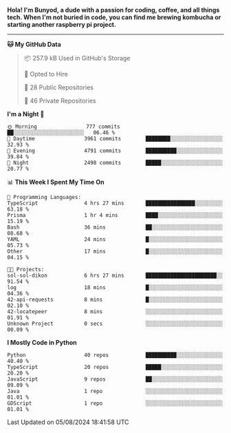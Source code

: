 <p>
<b>Hola! I'm Bunyod, a dude with a passion for coding, coffee, and all things tech. When I'm not buried in code, you can find me brewing kombucha or starting another raspberry pi project.</b>
</p>

---

<!--START_SECTION:waka-->
**🐱 My GitHub Data** 

> 📦 257.9 kB Used in GitHub's Storage 
 > 
> 💼 Opted to Hire
 > 
> 📜 28 Public Repositories 
 > 
> 🔑 46 Private Repositories 
 > 
**I'm a Night 🦉** 

```text
🌞 Morning                777 commits         ██░░░░░░░░░░░░░░░░░░░░░░░   06.46 % 
🌆 Daytime                3961 commits        ████████░░░░░░░░░░░░░░░░░   32.93 % 
🌃 Evening                4791 commits        ██████████░░░░░░░░░░░░░░░   39.84 % 
🌙 Night                  2498 commits        █████░░░░░░░░░░░░░░░░░░░░   20.77 % 
```


📊 **This Week I Spent My Time On** 

```text
💬 Programming Languages: 
TypeScript               4 hrs 27 mins       ████████████████░░░░░░░░░   63.18 % 
Prisma                   1 hr 4 mins         ████░░░░░░░░░░░░░░░░░░░░░   15.19 % 
Bash                     36 mins             ██░░░░░░░░░░░░░░░░░░░░░░░   08.68 % 
YAML                     24 mins             █░░░░░░░░░░░░░░░░░░░░░░░░   05.73 % 
Other                    17 mins             █░░░░░░░░░░░░░░░░░░░░░░░░   04.15 % 

🐱‍💻 Projects: 
sol-sol-dikon            6 hrs 27 mins       ███████████████████████░░   91.54 % 
log                      18 mins             █░░░░░░░░░░░░░░░░░░░░░░░░   04.36 % 
42-api-requests          8 mins              █░░░░░░░░░░░░░░░░░░░░░░░░   02.10 % 
42-locatepeer            8 mins              ░░░░░░░░░░░░░░░░░░░░░░░░░   01.91 % 
Unknown Project          0 secs              ░░░░░░░░░░░░░░░░░░░░░░░░░   00.09 % 
```

**I Mostly Code in Python** 

```text
Python                   40 repos            ██████████░░░░░░░░░░░░░░░   40.40 % 
TypeScript               20 repos            █████░░░░░░░░░░░░░░░░░░░░   20.20 % 
JavaScript               9 repos             ██░░░░░░░░░░░░░░░░░░░░░░░   09.09 % 
Java                     1 repo              ░░░░░░░░░░░░░░░░░░░░░░░░░   01.01 % 
GDScript                 1 repo              ░░░░░░░░░░░░░░░░░░░░░░░░░   01.01 % 
```




 Last Updated on 05/08/2024 18:41:58 UTC
<!--END_SECTION:waka-->
